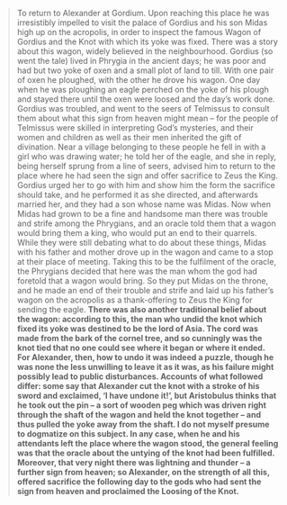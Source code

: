 > To return to Alexander at Gordium. Upon reaching this place he was irresistibly impelled to visit the palace of Gordius and his son Midas high up on the acropolis, in order to inspect the famous Wagon of Gordius and the Knot with which its yoke was fixed. There was a story about this wagon, widely believed in the neighbourhood. Gordius (so went the tale) lived in Phrygia in the ancient days; he was poor and had but two yoke of oxen and a small plot of land to till. With one pair of oxen he ploughed, with the other he drove his wagon. One day when he was ploughing an eagle perched on the yoke of his plough and stayed there until the oxen were loosed and the day’s work done. Gordius was troubled, and went to the seers of Telmissus to consult them about what this sign from heaven might mean – for the people of Telmissus were skilled in interpreting God’s mysteries, and their women and children as well as their men inherited the gift of divination. Near a village belonging to these people he fell in with a girl who was drawing water; he told her of the eagle, and she in reply, being herself sprung from a line of seers, advised him to return to the place where he had seen the sign and offer sacrifice to Zeus the King. Gordius urged her to go with him and show him the form the sacrifice should take, and he performed it as she directed, and afterwards married her, and they had a son whose name was Midas. Now when Midas had grown to be a fine and handsome man there was trouble and strife among the Phrygians, and an oracle told them that a wagon would bring them a king, who would put an end to their quarrels. While they were still debating what to do about these things, Midas with his father and mother drove up in the wagon and came to a stop at their place of meeting. Taking this to be the fulfilment of the oracle, the Phrygians decided that here was the man whom the god had foretold that a wagon would bring. So they put Midas on the throne, and he made an end of their trouble and strife and laid up his father’s wagon on the acropolis as a thank-offering to Zeus the King for sending the eagle. **There was also another traditional belief about the wagon: according to this, the man who undid the knot which fixed its yoke was destined to be the lord of Asia. The cord was made from the bark of the cornel tree, and so cunningly was the knot tied that no one could see where it began or where it ended. For Alexander, then, how to undo it was indeed a puzzle, though he was none the less unwilling to leave it as it was, as his failure might possibly lead to public disturbances. Accounts of what followed differ: some say that Alexander cut the knot with a stroke of his sword and exclaimed, ‘I have undone it!’, but Aristobulus thinks that he took out the pin – a sort of wooden peg which was driven right through the shaft of the wagon and held the knot together – and thus pulled the yoke away from the shaft. I do not myself presume to dogmatize on this subject. In any case, when he and his attendants left the place where the wagon stood, the general feeling was that the oracle about the untying of the knot had been fulfilled. Moreover, that very night there was lightning and thunder – a further sign from heaven; so Alexander, on the strength of all this, offered sacrifice the following day to the gods who had sent the sign from heaven and proclaimed the Loosing of the Knot.**
